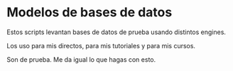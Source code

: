 # Modelos de bases de datos

Estos scripts levantan bases de datos de prueba usando distintos engines.

Los uso para mis directos, para mis tutoriales y para mis cursos.

Son de prueba. Me da igual lo que hagas con esto.